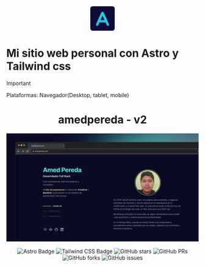 <div align="center">
  <img alt="Logo" src="./public/favicon.png" width="64" />
</div>

# Mi sitio web personal con Astro y Tailwind css

>[!IMPORTANT]
> Plataformas: Navegador(Desktop, tablet, mobile)

<h1 align="center">
  amedpereda - v2
</h1>

<div align="center">
<a href="https://amedpereda.netlify.app/">
<img src="./public/porfolio.webp">
</a>
<p></p>
</div>
<div align="center">

![Astro Badge](https://img.shields.io/badge/Astro-FF3E00?logo=astro&logoColor=fff&style=flat)
![Tailwind CSS Badge](https://img.shields.io/badge/Tailwind%20CSS-06B6D4?logo=tailwindcss&logoColor=fff&style=flat)
![GitHub stars](https://img.shields.io/github/stars/Amed-Dev/amedpereda)
![GitHub PRs](https://img.shields.io/github/issues-pr/Amed-Dev/amedpereda)
![GitHub forks](https://img.shields.io/github/forks/Amed-Dev/amedpereda)
![GitHub issues](https://img.shields.io/github/issues/Amed-Dev/amedpereda)

</div>
